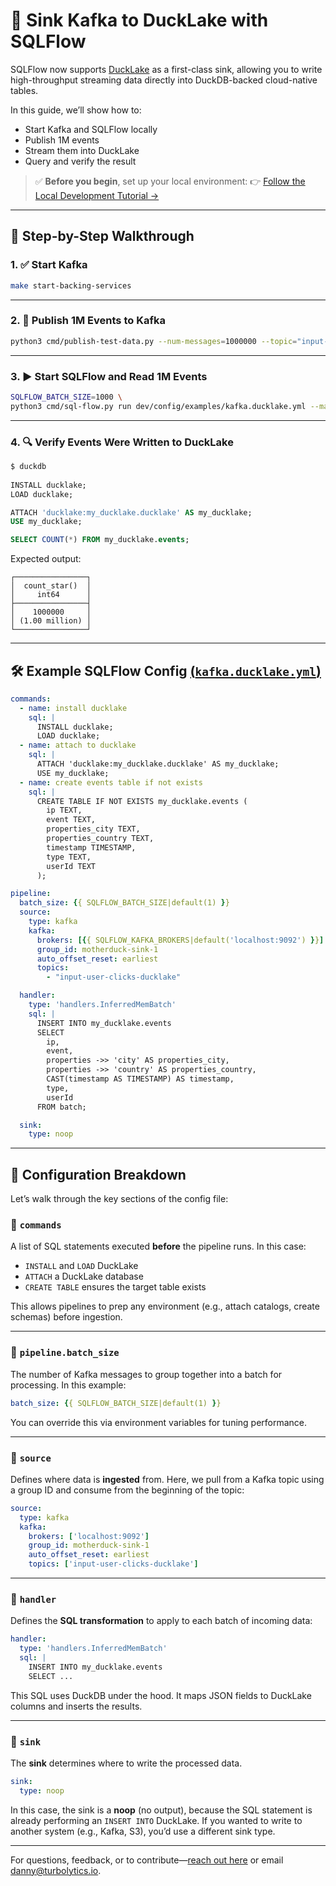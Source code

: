 # 🦆 Sink Kafka to DuckLake with SQLFlow

SQLFlow now supports [DuckLake](https://duckdb.org/2025/05/27/ducklake.html) as a first-class sink, allowing you to write high-throughput streaming data directly into DuckDB-backed cloud-native tables.

In this guide, we’ll show how to:

* Start Kafka and SQLFlow locally
* Publish 1M events
* Stream them into DuckLake
* Query and verify the result

> ✅ **Before you begin**, set up your local environment:
> 👉 [Follow the Local Development Tutorial →](https://sql-flow.com/docs/tutorials/local-dev)

---

## 🔄 Step-by-Step Walkthrough

### 1. ✅ Start Kafka

```bash
make start-backing-services
```

---

### 2. 🧪 Publish 1M Events to Kafka

```bash
python3 cmd/publish-test-data.py --num-messages=1000000 --topic="input-user-clicks-ducklake"
```

---

### 3. ▶️ Start SQLFlow and Read 1M Events

```bash
SQLFLOW_BATCH_SIZE=1000 \
python3 cmd/sql-flow.py run dev/config/examples/kafka.ducklake.yml --max-msgs-to-process=1000000
```

---

### 4. 🔍 Verify Events Were Written to DuckLake

```sql
$ duckdb
    
INSTALL ducklake;
LOAD ducklake;

ATTACH 'ducklake:my_ducklake.ducklake' AS my_ducklake;
USE my_ducklake;

SELECT COUNT(*) FROM my_ducklake.events;
```

Expected output:

```
┌────────────────┐
│  count_star()  │
│     int64      │
├────────────────┤
│    1000000     │
│ (1.00 million) │
└────────────────┘
```

---

## 🛠️ Example SQLFlow Config [(`kafka.ducklake.yml`)](https://github.com/turbolytics/sql-flow/blob/main/dev/config/examples/kafka.ducklake.yml)

```yaml
commands:
  - name: install ducklake
    sql: |
      INSTALL ducklake;
      LOAD ducklake;
  - name: attach to ducklake
    sql: |
      ATTACH 'ducklake:my_ducklake.ducklake' AS my_ducklake;
      USE my_ducklake;
  - name: create events table if not exists
    sql: |
      CREATE TABLE IF NOT EXISTS my_ducklake.events (
        ip TEXT,
        event TEXT,
        properties_city TEXT,
        properties_country TEXT,
        timestamp TIMESTAMP,
        type TEXT,
        userId TEXT
      );

pipeline:
  batch_size: {{ SQLFLOW_BATCH_SIZE|default(1) }}
  source:
    type: kafka
    kafka:
      brokers: [{{ SQLFLOW_KAFKA_BROKERS|default('localhost:9092') }}]
      group_id: motherduck-sink-1
      auto_offset_reset: earliest
      topics:
        - "input-user-clicks-ducklake"

  handler:
    type: 'handlers.InferredMemBatch'
    sql: |
      INSERT INTO my_ducklake.events
      SELECT
        ip,
        event,
        properties ->> 'city' AS properties_city,
        properties ->> 'country' AS properties_country,
        CAST(timestamp AS TIMESTAMP) AS timestamp,
        type,
        userId
      FROM batch;

  sink:
    type: noop
```

---

## 📖 Configuration Breakdown

Let’s walk through the key sections of the config file:

### 🔹 `commands`

A list of SQL statements executed **before** the pipeline runs. In this case:

* `INSTALL` and `LOAD` DuckLake
* `ATTACH` a DuckLake database
* `CREATE TABLE` ensures the target table exists

This allows pipelines to prep any environment (e.g., attach catalogs, create schemas) before ingestion.

---

### 🔹 `pipeline.batch_size`

The number of Kafka messages to group together into a batch for processing.
In this example:

```yaml
batch_size: {{ SQLFLOW_BATCH_SIZE|default(1) }}
```

You can override this via environment variables for tuning performance.

---

### 🔹 `source`

Defines where data is **ingested** from.
Here, we pull from a Kafka topic using a group ID and consume from the beginning of the topic:

```yaml
source:
  type: kafka
  kafka:
    brokers: ['localhost:9092']
    group_id: motherduck-sink-1
    auto_offset_reset: earliest
    topics: ['input-user-clicks-ducklake']
```

---

### 🔹 `handler`

Defines the **SQL transformation** to apply to each batch of incoming data:

```yaml
handler:
  type: 'handlers.InferredMemBatch'
  sql: |
    INSERT INTO my_ducklake.events
    SELECT ...
```

This SQL uses DuckDB under the hood. It maps JSON fields to DuckLake columns and inserts the results.

---

### 🔹 `sink`

The **sink** determines where to write the processed data.

```yaml
sink:
  type: noop
```

In this case, the sink is a **noop** (no output), because the SQL statement is already performing an `INSERT INTO` DuckLake. If you wanted to write to another system (e.g., Kafka, S3), you’d use a different sink type.

---

For questions, feedback, or to contribute—[reach out here](https://github.com/turbolytics/sql-flow/issues) or email [danny@turbolytics.io](mailto:danny@turbolytics.io).
